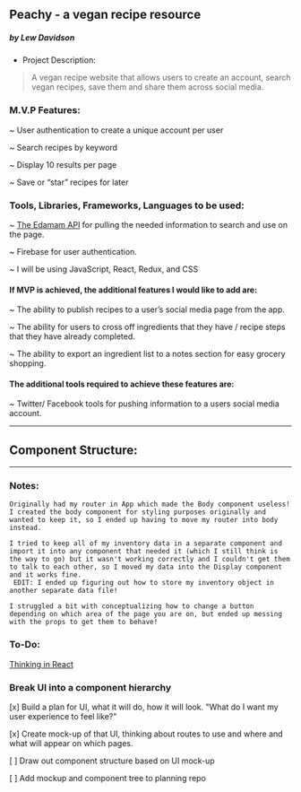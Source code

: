 ## Peachy - a vegan recipe resource
##### by Lew Davidson


* Project Description:

> A vegan recipe website that allows users to create an account, search vegan recipes, save them and share them across social media.

### M.V.P Features:

~ User authentication to create a unique account per user

~ Search recipes by keyword

~ Display 10 results per page

~ Save or “star” recipes for later

### Tools, Libraries, Frameworks, Languages to be used:

~ [The Edamam API](https://developer.edamam.com/edamam-docs-recipe-api) for pulling the
needed information to search and use on the page.

~ Firebase for user authentication.

~ I will be using JavaScript, React, Redux, and CSS

#### If MVP is achieved, the additional features I would like to add are:

~ The ability to publish recipes to a user’s social media page from the app.

~ The ability for users to cross off ingredients that they have / recipe steps that they have already completed.

~ The ability to export an ingredient list to a notes section for easy grocery shopping.

#### The additional tools required to achieve these features are:
~ Twitter/ Facebook tools for pushing information to a users social media account.

---

 ## Component Structure:


 ___

 ### Notes:

```
Originally had my router in App which made the Body component useless! I created the body component for styling purposes originally and wanted to keep it, so I ended up having to move my router into body instead.

I tried to keep all of my inventory data in a separate component and import it into any component that needed it (which I still think is the way to go) but it wasn't working correctly and I couldn't get them to talk to each other, so I moved my data into the Display component and it works fine.
 EDIT: I ended up figuring out how to store my inventory object in another separate data file!

I struggled a bit with conceptualizing how to change a button depending on which area of the page you are on, but ended up messing with the props to get them to behave!

```

 ### To-Do:

 [Thinking in React](https://reactjs.org/docs/thinking-in-react.html)

 ### Break UI into a component hierarchy

[x] Build a plan for UI, what it will do, how it will look. "What do I want my user experience to feel like?"

[x] Create mock-up of that UI, thinking about routes to use and where and what will appear on which pages.

[ ] Draw out component structure based on UI mock-up

[ ] Add mockup and component tree to planning repo

